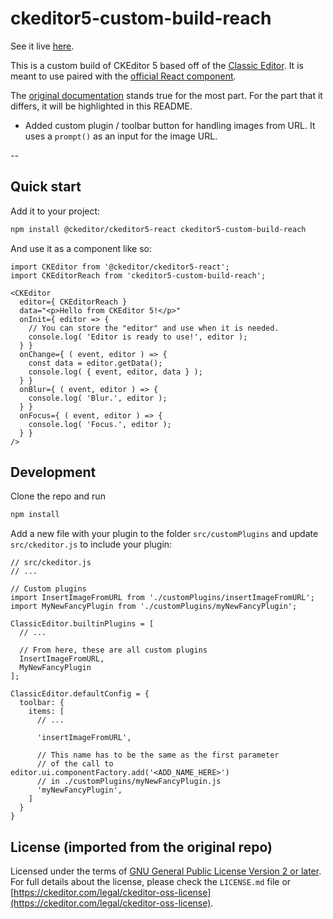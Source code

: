 # ckeditor5-custom-build-reach

See it live [here](https://ckeditor5-custom-build-reach.netlify.app/).

This is a custom build of CKEditor 5 based off of the [Classic Editor](https://ckeditor.com/docs/ckeditor5/latest/builds/guides/overview.html#classic-editor). It is meant to use paired with the [official React component](https://ckeditor.com/docs/ckeditor5/latest/builds/guides/integration/frameworks/react.html).

The [original documentation](https://ckeditor.com/docs/ckeditor5/latest/examples/builds/classic-editor.html) stands true for the most part. For the part that it differs, it will be highlighted in this README.

- Added custom plugin / toolbar button for handling images from URL. It uses a `prompt()` as an input for the image URL.

--

## Quick start

Add it to your project:

```bash
npm install @ckeditor/ckeditor5-react ckeditor5-custom-build-reach
```

And use it as a component like so:

```code
import CKEditor from '@ckeditor/ckeditor5-react';
import CKEditorReach from 'ckeditor5-custom-build-reach';

<CKEditor
  editor={ CKEditorReach }
  data="<p>Hello from CKEditor 5!</p>"
  onInit={ editor => {
    // You can store the "editor" and use when it is needed.
    console.log( 'Editor is ready to use!', editor );
  } }
  onChange={ ( event, editor ) => {
    const data = editor.getData();
    console.log( { event, editor, data } );
  } }
  onBlur={ ( event, editor ) => {
    console.log( 'Blur.', editor );
  } }
  onFocus={ ( event, editor ) => {
    console.log( 'Focus.', editor );
  } }
/>
```

## Development

Clone the repo and run

```bash
npm install
```

Add a new file with your plugin to the folder `src/customPlugins` and update `src/ckeditor.js` to include your plugin:

```code
// src/ckeditor.js
// ...

// Custom plugins
import InsertImageFromURL from './customPlugins/insertImageFromURL';
import MyNewFancyPlugin from './customPlugins/myNewFancyPlugin';

ClassicEditor.builtinPlugins = [
  // ...

  // From here, these are all custom plugins
  InsertImageFromURL,
  MyNewFancyPlugin
];

ClassicEditor.defaultConfig = {
  toolbar: {
    items: [
      // ...
      
      'insertImageFromURL',

      // This name has to be the same as the first parameter
      // of the call to editor.ui.componentFactory.add('<ADD_NAME_HERE>')
      // in ./customPlugins/myNewFancyPlugin.js
      'myNewFancyPlugin',
    ]
  }
}
```

## License (imported from the original repo)

Licensed under the terms of [GNU General Public License Version 2 or later](http://www.gnu.org/licenses/gpl.html). For full details about the license, please check the `LICENSE.md` file or [https://ckeditor.com/legal/ckeditor-oss-license](https://ckeditor.com/legal/ckeditor-oss-license).
